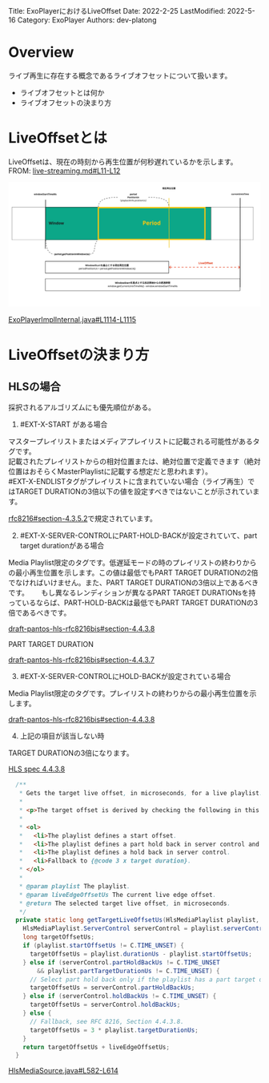 Title: ExoPlayerにおけるLiveOffset
Date: 2022-2-25
LastModified: 2022-5-16
Category: ExoPlayer
Authors: dev-platong

# Overview

ライブ再生に存在する概念であるライブオフセットについて扱います。  

- ライブオフセットとは何か
- ライブオフセットの決まり方

# LiveOffsetとは

LiveOffsetは、現在の時刻から再生位置が何秒遅れているかを示します。 FROM: [live-streaming.md#L11-L12](https://github.com/google/ExoPlayer/blame/r2.17.1/docs/live-streaming.md#L11-L12)

<img src="../images/getLiveOffsetUs.jpg" alt="ExoPlayerImplInternal Line 1108 getLiveOffsetUs function"/>

[ExoPlayerImplInternal.java#L1114-L1115](https://github.com/google/ExoPlayer/blob/r2.17.1/library/core/src/main/java/com/google/android/exoplayer2/ExoPlayerImplInternal.java#L1114-L1115)

# LiveOffsetの決まり方

## HLSの場合

採択されるアルゴリズムにも優先順位がある。

1. #EXT-X-START がある場合

マスタープレイリストまたはメディアプレイリストに記載される可能性があるタグです。  
記載されたプレイリストからの相対位置または、絶対位置で定義できます（絶対位置はおそらくMasterPlaylistに記載する想定だと思われます）。  
#EXT-X-ENDLISTタグがプレイリストに含まれていない場合（ライブ再生）ではTARGET DURATIONの3倍以下の値を設定すべきではないことが示されています。  

[rfc8216#section-4.3.5.2](https://datatracker.ietf.org/doc/html/rfc8216#section-4.3.5.2)で規定されています。

2. #EXT-X-SERVER-CONTROLにPART-HOLD-BACKが設定されていて、part target durationがある場合

Media Playlist限定のタグです。低遅延モードの時のプレイリストの終わりからの最小再生位置を示します。この値は最低でもPART TARGET DURATIONの2倍でなければいけません。また、PART TARGET DURATIONの3倍以上であるべきです。　　
もし異なるレンディションが異なるPART TARGET DURATIONsを持っているならば、PART-HOLD-BACKは最低でもPART TARGET DURATIONの3倍であるべきです。


[draft-pantos-hls-rfc8216bis#section-4.4.3.8](https://datatracker.ietf.org/doc/html/draft-pantos-hls-rfc8216bis#section-4.4.3.8)

PART TARGET DURATION

[draft-pantos-hls-rfc8216bis#section-4.4.3.7](https://datatracker.ietf.org/doc/html/draft-pantos-hls-rfc8216bis#section-4.4.3.7)

3.  #EXT-X-SERVER-CONTROLにHOLD-BACKが設定されている場合

Media Playlist限定のタグです。プレイリストの終わりからの最小再生位置を示します。

[draft-pantos-hls-rfc8216bis#section-4.4.3.8](https://datatracker.ietf.org/doc/html/draft-pantos-hls-rfc8216bis#section-4.4.3.8)

4. 上記の項目が該当しない時

TARGET DURATIONの3倍になります。

[HLS spec 4.4.3.8](https://datatracker.ietf.org/doc/html/draft-pantos-hls-rfc8216bis-09#:~:text=Its%20absence%20implies%20a%20value%20of%20three%0A%20%20%20%20%20%20times%20the%20Target%20Duration.)


```java
  /**
   * Gets the target live offset, in microseconds, for a live playlist.
   *
   * <p>The target offset is derived by checking the following in this order:
   *
   * <ol>
   *   <li>The playlist defines a start offset.
   *   <li>The playlist defines a part hold back in server control and has part duration.
   *   <li>The playlist defines a hold back in server control.
   *   <li>Fallback to {@code 3 x target duration}.
   * </ol>
   *
   * @param playlist The playlist.
   * @param liveEdgeOffsetUs The current live edge offset.
   * @return The selected target live offset, in microseconds.
   */
  private static long getTargetLiveOffsetUs(HlsMediaPlaylist playlist, long liveEdgeOffsetUs) {
    HlsMediaPlaylist.ServerControl serverControl = playlist.serverControl;
    long targetOffsetUs;
    if (playlist.startOffsetUs != C.TIME_UNSET) {
      targetOffsetUs = playlist.durationUs - playlist.startOffsetUs;
    } else if (serverControl.partHoldBackUs != C.TIME_UNSET
        && playlist.partTargetDurationUs != C.TIME_UNSET) {
      // Select part hold back only if the playlist has a part target duration.
      targetOffsetUs = serverControl.partHoldBackUs;
    } else if (serverControl.holdBackUs != C.TIME_UNSET) {
      targetOffsetUs = serverControl.holdBackUs;
    } else {
      // Fallback, see RFC 8216, Section 4.4.3.8.
      targetOffsetUs = 3 * playlist.targetDurationUs;
    }
    return targetOffsetUs + liveEdgeOffsetUs;
  }
```

[HlsMediaSource.java#L582-L614](https://github.com/google/ExoPlayer/blob/r2.17.1/library/hls/src/main/java/com/google/android/exoplayer2/source/hls/HlsMediaSource.java#L582-L614)